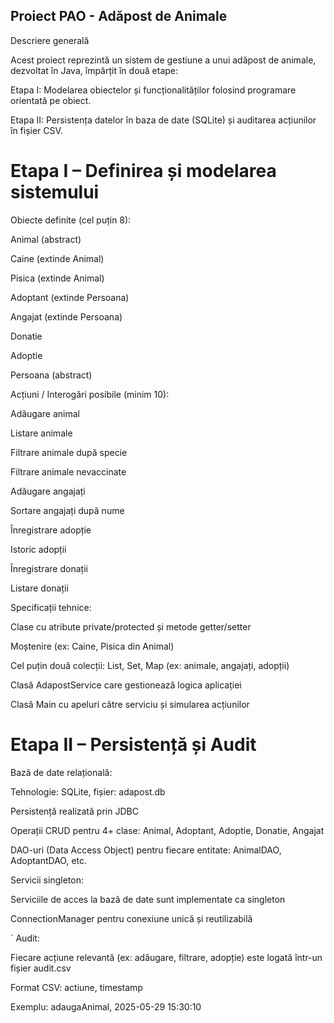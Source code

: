 ## Proiect PAO - Adăpost de Animale

 Descriere generală

Acest proiect reprezintă un sistem de gestiune a unui adăpost de animale, dezvoltat în Java, împărțit în două etape:

Etapa I: Modelarea obiectelor și funcționalităților folosind programare orientată pe obiect.

Etapa II: Persistența datelor în baza de date (SQLite) și auditarea acțiunilor în fișier CSV.

# Etapa I – Definirea și modelarea sistemului

  Obiecte definite (cel puțin 8):

Animal (abstract)

Caine (extinde Animal)

Pisica (extinde Animal)

Adoptant (extinde Persoana)

Angajat (extinde Persoana)

Donatie

Adoptie

Persoana (abstract)

  Acțiuni / Interogări posibile (minim 10):

Adăugare animal

Listare animale

Filtrare animale după specie

Filtrare animale nevaccinate

Adăugare angajați

Sortare angajați după nume

Înregistrare adopție

Istoric adopții

Înregistrare donații

Listare donații

   Specificații tehnice:

Clase cu atribute private/protected și metode getter/setter

Moștenire (ex: Caine, Pisica din Animal)

Cel puțin două colecții: List, Set, Map (ex: animale, angajați, adopții)

Clasă AdapostService care gestionează logica aplicației

Clasă Main cu apeluri către serviciu și simularea acțiunilor

# Etapa II – Persistență și Audit

  Bază de date relațională:

Tehnologie: SQLite, fișier: adapost.db

Persistență realizată prin JDBC

Operații CRUD pentru 4+ clase: Animal, Adoptant, Adoptie, Donatie, Angajat

DAO-uri (Data Access Object) pentru fiecare entitate: AnimalDAO, AdoptantDAO, etc.

   Servicii singleton:

Serviciile de acces la bază de date sunt implementate ca singleton

ConnectionManager pentru conexiune unică și reutilizabilă

` Audit:

Fiecare acțiune relevantă (ex: adăugare, filtrare, adopție) este logată într-un fișier audit.csv

Format CSV: actiune, timestamp

Exemplu: adaugaAnimal, 2025-05-29 15:30:10
